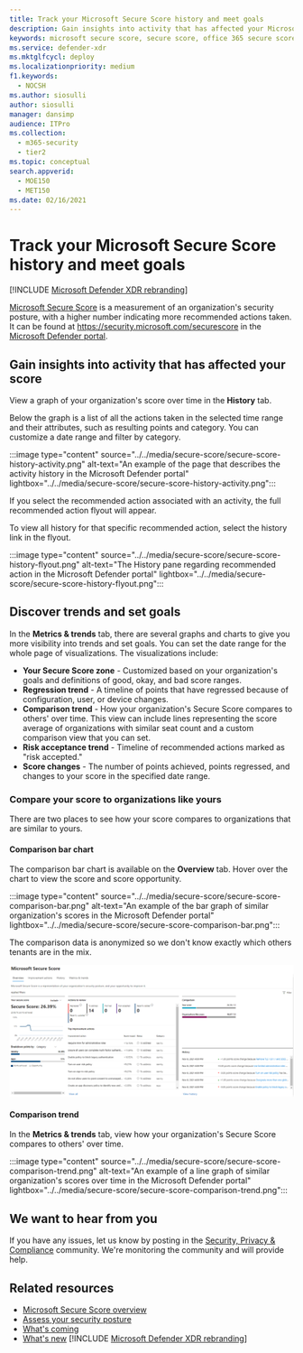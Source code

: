 ```yaml
---
title: Track your Microsoft Secure Score history and meet goals
description: Gain insights into activity that has affected your Microsoft Secure Score. Discover trends and set goals.
keywords: microsoft secure score, secure score, office 365 secure score, microsoft security score, Microsoft Defender portal, recommended actions
ms.service: defender-xdr
ms.mktglfcycl: deploy
ms.localizationpriority: medium
f1.keywords:
  - NOCSH
ms.author: siosulli
author: siosulli
manager: dansimp
audience: ITPro
ms.collection: 
  - m365-security
  - tier2
ms.topic: conceptual
search.appverid: 
  - MOE150
  - MET150
ms.date: 02/16/2021
---
```


# Track your Microsoft Secure Score history and meet goals

[!INCLUDE [Microsoft Defender XDR rebranding](../includes/microsoft-defender.md)]

[Microsoft Secure Score](microsoft-secure-score.md) is a measurement of an organization's security posture, with a higher number indicating more recommended actions taken. It can be found at https://security.microsoft.com/securescore in the [Microsoft Defender portal](microsoft-365-defender-portal.md).

## Gain insights into activity that has affected your score

View a graph of your organization's score over time in the **History** tab.

Below the graph is a list of all the actions taken in the selected time range and their attributes, such as resulting points and category. You can customize a date range and filter by category.

:::image type="content" source="../../media/secure-score/secure-score-history-activity.png" alt-text="An example of the page that describes the activity history in the Microsoft Defender portal" lightbox="../../media/secure-score/secure-score-history-activity.png":::

If you select the recommended action associated with an activity, the full recommended action flyout will appear.

To view all history for that specific recommended action, select the history link in the flyout.

:::image type="content" source="../../media/secure-score/secure-score-history-flyout.png" alt-text="The History pane regarding recommended action in the Microsoft Defender portal" lightbox="../../media/secure-score/secure-score-history-flyout.png":::

## Discover trends and set goals

In the **Metrics & trends** tab, there are several graphs and charts to give you more visibility into trends and set goals. You can set the date range for the whole page of visualizations. The visualizations include:

* **Your Secure Score zone** - Customized based on your organization's goals and definitions of good, okay, and bad score ranges.
* **Regression trend** - A timeline of points that have regressed because of configuration, user, or device changes.  
* **Comparison trend** - How your organization's Secure Score compares to others' over time. This view can include lines representing the score average of organizations with similar seat count and a custom comparison view that you can set.
* **Risk acceptance trend** - Timeline of recommended actions marked as "risk accepted."
* **Score changes** - The number of points achieved, points regressed, and changes to your score in the specified date range.

### Compare your score to organizations like yours

There are two places to see how your score compares to organizations that are similar to yours.

#### Comparison bar chart

The comparison bar chart is available on the **Overview** tab. Hover over the chart to view the score and score opportunity. 

:::image type="content" source="../../media/secure-score/secure-score-comparison-bar.png" alt-text="An example of the bar graph of similar organization's scores in the Microsoft Defender portal" lightbox="../../media/secure-score/secure-score-comparison-bar.png":::

The comparison data is anonymized so we don't know exactly which others tenants are in the mix.

![Bar graph of similar organization's scores.](../../media/secure-score/secure-score-comparison-screenshot.png)

#### Comparison trend

In the **Metrics & trends** tab, view how your organization's Secure Score compares to others' over time.

:::image type="content" source="../../media/secure-score/secure-score-comparison-trend.png" alt-text="An example of a line graph of similar organization's scores over time in the Microsoft Defender portal" lightbox="../../media/secure-score/secure-score-comparison-trend.png":::

## We want to hear from you

If you have any issues, let us know by posting in the [Security, Privacy & Compliance](https://techcommunity.microsoft.com/t5/Security-Privacy-Compliance/bd-p/security_privacy) community. We're monitoring the community and will provide help.

## Related resources

- [Microsoft Secure Score overview](microsoft-secure-score.md)
- [Assess your security posture](microsoft-secure-score-improvement-actions.md)
- [What's coming](microsoft-secure-score-whats-coming.md)
- [What's new](microsoft-secure-score-whats-new.md)
[!INCLUDE [Microsoft Defender XDR rebranding](../../includes/defender-m3d-techcommunity.md)]

